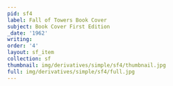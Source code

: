 ```yaml
---
pid: sf4
label: Fall of Towers Book Cover
subject: Book Cover First Edition
_date: '1962'
writing: 
order: '4'
layout: sf_item
collection: sf
thumbnail: img/derivatives/simple/sf4/thumbnail.jpg
full: img/derivatives/simple/sf4/full.jpg
---
```

